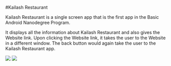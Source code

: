 #Kailash Restaurant

Kailash Restaurant is a single screen app that is the first app in the Basic Android Nanodegree Program.

It displays all the information about Kailash Restaurant and also gives the Website link. Upon clicking the Website link, it takes the user to the Website in a different window. The back button would again take the user to the Kailash Restaurant app.

![](https://github.com/puneetchugh/BasicAndroidNanodegree/blob/master/images/single-screen-2.jpg)
![](https://github.com/puneetchugh/BasicAndroidNanodegree/blob/master/images/single-screen-app-1.jpg)

